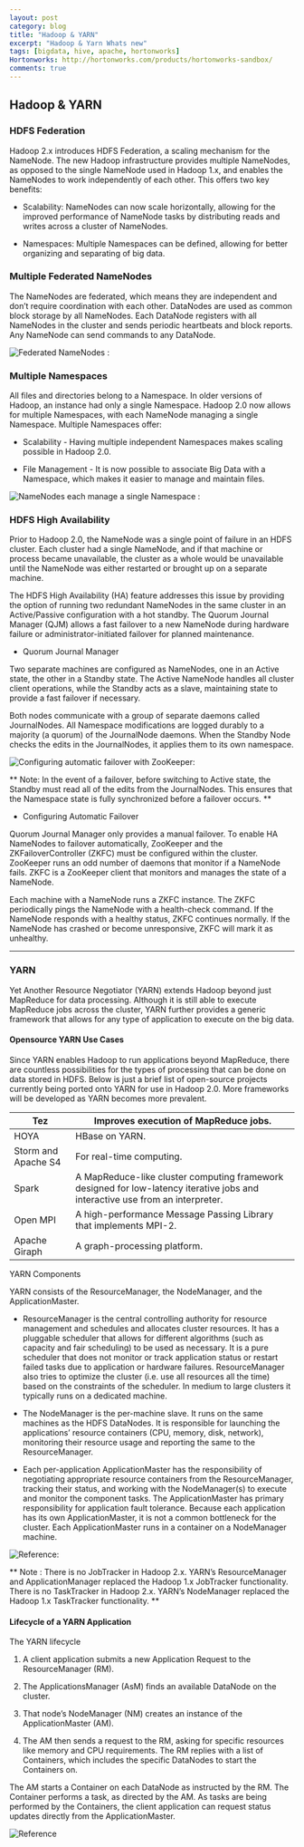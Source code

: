 ```yaml
---
layout: post
category: blog
title: "Hadoop & YARN"
excerpt: "Hadoop & Yarn Whats new"
tags: [bigdata, hive, apache, hortonworks]
Hortonworks: http://hortonworks.com/products/hortonworks-sandbox/
comments: true
---
```



## Hadoop & YARN

### HDFS Federation

Hadoop 2.x introduces HDFS Federation, a scaling mechanism for the NameNode. The new Hadoop infrastructure provides multiple NameNodes, as opposed to the single NameNode used in Hadoop 1.x, and enables the NameNodes to work independently of each other. This offers two key benefits:

- Scalability: NameNodes can now scale horizontally, allowing for the improved performance of NameNode tasks by distributing reads and writes across a cluster of NameNodes.

- Namespaces: Multiple Namespaces can be defined, allowing for better organizing and separating of big data.

### Multiple Federated NameNodes

The NameNodes are federated, which means they are independent and don’t require coordination with each other. DataNodes are used as common block storage by all NameNodes. Each DataNode registers with all NameNodes in the cluster and sends periodic heartbeats and block reports. Any NameNode can send commands to any DataNode.

![Federated NameNodes :](https://content.seertechsolutions.com/secure_content/hw/online_courses/SandboxPlus/YARN/HadoopYARNWINNE/course/media/01-RawContent/DevWIN/H2YARN/DevWIN-H2YARN-Les-image_1.png)


### Multiple Namespaces

All files and directories belong to a Namespace. In older versions of Hadoop, an instance had only a single Namespace. Hadoop 2.0 now allows for multiple Namespaces, with each NameNode managing a single Namespace. Multiple Namespaces offer:

- Scalability - Having multiple independent Namespaces makes scaling possible in Hadoop 2.0.

- File Management - It is now possible to associate Big Data with a Namespace, which makes it easier to manage and maintain files.

![NameNodes each manage a single Namespace :](https://content.seertechsolutions.com/secure_content/hw/online_courses/SandboxPlus/YARN/HadoopYARNWINNE/course/media/01-RawContent/DevWIN/H2YARN/DevWIN-H2YARN-Les-image_2.png)


### HDFS High Availability

Prior to Hadoop 2.0, the NameNode was a single point of failure in an HDFS cluster. Each cluster had a single NameNode, and if that machine or process became unavailable, the cluster as a whole would be unavailable until the NameNode was either restarted or brought up on a separate machine.

The HDFS High Availability (HA) feature addresses this issue by providing the option of running two redundant NameNodes in the same cluster in an Active/Passive configuration with a hot standby. The Quorum Journal Manager (QJM) allows a fast failover to a new NameNode during hardware failure or administrator-initiated failover for planned maintenance.

- Quorum Journal Manager

Two separate machines are configured as NameNodes, one in an Active state, the other in a Standby state. The Active NameNode handles all cluster client operations, while the Standby acts as a slave, maintaining state to provide a fast failover if necessary.

Both nodes communicate with a group of separate daemons called JournalNodes. All Namespace modifications are logged durably to a majority (a quorum) of the JournalNode daemons. When the Standby Node checks the edits in the JournalNodes, it applies them to its own namespace.

![Configuring automatic failover with ZooKeeper:](https://content.seertechsolutions.com/secure_content/hw/online_courses/SandboxPlus/YARN/HadoopYARNWINNE/course/media/01-RawContent/DevWIN/H2YARN/DevWIN-H2YARN-Les-image_4.png)

** Note: In the event of a failover, before switching to Active state, the Standby must read all of the edits from the JournalNodes. This ensures that the Namespace state is fully synchronized before a failover occurs. **

- Configuring Automatic Failover

Quorum Journal Manager only provides a manual failover. To enable HA NameNodes to failover automatically, ZooKeeper and the ZKFailoverController (ZKFC) must be configured within the cluster. ZooKeeper runs an odd number of daemons that monitor if a NameNode fails. ZKFC is a ZooKeeper client that monitors and manages the state of a NameNode.

Each machine with a NameNode runs a ZKFC instance. The ZKFC periodically pings the NameNode with a health-check command. If the NameNode responds with a healthy status, ZKFC continues normally. If the NameNode has crashed or become unresponsive, ZKFC will mark it as unhealthy.

***

### YARN

Yet Another Resource Negotiator (YARN) extends Hadoop beyond just MapReduce for data processing. Although it is still able to execute MapReduce jobs across the cluster, YARN further provides a generic framework that allows for any type of application to execute on the big data.

#### Opensource YARN Use Cases

Since YARN enables Hadoop to run applications beyond MapReduce, there are countless possibilities for the types of processing that can be done on data stored in HDFS. Below is just a brief list of open-source projects currently being ported onto YARN for use in Hadoop 2.0. More frameworks will be developed as YARN becomes more prevalent.

| Tez                 | Improves execution of MapReduce jobs.                                                                                         |
|---------------------|-------------------------------------------------------------------------------------------------------------------------------|
| HOYA                | HBase on YARN.                                                                                                                |
| Storm and Apache S4 | For real-time computing.                                                                                                      |
| Spark               | A MapReduce-like cluster computing framework designed for low-latency iterative jobs and interactive use from an interpreter. |
| Open MPI            | A high-performance Message Passing Library that implements MPI-2.                                                             |
| Apache Giraph       | A graph-processing platform.                                                                                                  |

YARN Components

YARN consists of the ResourceManager, the NodeManager, and the ApplicationMaster.

- ResourceManager is the central controlling authority for resource management and schedules and allocates cluster resources. It has a pluggable scheduler that allows for different algorithms (such as capacity and fair scheduling) to be used as necessary. It is a pure scheduler that does not monitor or track application status or restart failed tasks due to application or hardware failures. ResourceManager also tries to optimize the cluster (i.e. use all resources all the time) based on the constraints of the scheduler. In medium to large clusters it typically runs on a dedicated machine.

- The NodeManager is the per-machine slave. It runs on the same machines as the HDFS DataNodes. It is responsible for launching the applications’ resource containers (CPU, memory, disk, network), monitoring their resource usage and reporting the same to the ResourceManager.

- Each per-application ApplicationMaster has the responsibility of negotiating appropriate resource containers from the ResourceManager, tracking their status, and working with the NodeManager(s) to execute and monitor the component tasks. The ApplicationMaster has primary responsibility for application fault tolerance. Because each application has its own ApplicationMaster, it is not a common bottleneck for the cluster. Each ApplicationMaster runs in a container on a NodeManager machine.

![Reference:](https://content.seertechsolutions.com/secure_content/hw/online_courses/SandboxPlus/YARN/HadoopYARNWINNE/course/media/01-RawContent/DevWIN/H2YARN/DevWIN-H2YARN-Les-image_5.png)

** Note : There is no JobTracker in Hadoop 2.x. YARN’s ResourceManager and ApplicationManager replaced the Hadoop 1.x JobTracker functionality. There is no TaskTracker in Hadoop 2.x. YARN’s NodeManager replaced the Hadoop 1.x TaskTracker functionality. **

#### Lifecycle of a YARN Application

The YARN lifecycle

1) A client application submits a new Application Request to the ResourceManager (RM).

2) The ApplicationsManager (AsM) finds an available DataNode on the cluster.

3) That node’s NodeManager (NM) creates an instance of the ApplicationMaster (AM).

4) The AM then sends a request to the RM, asking for specific resources like memory and CPU requirements. The RM replies with a list of Containers, which includes the specific DataNodes to start the Containers on.

The AM starts a Container on each DataNode as instructed by the RM. The Container performs a task, as directed by the AM. As tasks are being performed by the Containers, the client application can request status updates directly from the ApplicationMaster.

![Reference](https://content.seertechsolutions.com/secure_content/hw/online_courses/SandboxPlus/YARN/HadoopYARNWINNE/course/media/01-RawContent/DevWIN/H2YARN/DevWIN-H2YARN-Les-image_6.png)


